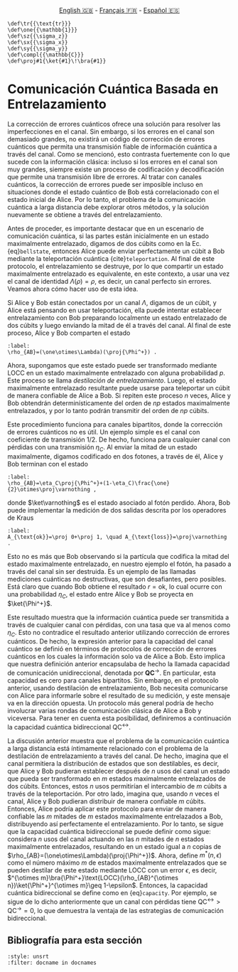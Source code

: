 <p style="text-align: center;">
    <a id="linken" href="../../../../en/content/index.html">English &#x1F1EC;&#x1F1E7;</a> - 
    <a id="linkfr" href="../../../../fr/content/index.html">Français &#x1F1EB;&#x1F1F7;</a> - 
    <a id="linkes" href="../../../../es/content/index.html">Español &#x1F1EA;&#x1F1F8;</a>
</p>
<script>
    currentPage = window.location.href;
    beforeLang = currentPage.slice(0, currentPage.indexOf("content") - 3);
    afterLang = currentPage.slice(currentPage.indexOf("content"));
    document.getElementById("linken").href = beforeLang + "en/" + afterLang;
    document.getElementById("linkfr").href = beforeLang + "fr/" + afterLang;
    document.getElementById("linkes").href = beforeLang + "es/" + afterLang;
</script>


```{math}
\def\tr{{\text{tr}}}
\def\one{{\mathbb{1}}}
\def\sz{{\sigma_z}}
\def\sx{{\sigma_x}}
\def\sy{{\sigma_y}}
\def\compl{{\mathbb{C}}}
\def\proj#1{\ket{#1}\!\bra{#1}}
```

# Comunicación Cuántica Basada en Entrelazamiento

La corrección de errores cuánticos ofrece una solución para resolver las imperfecciones en el canal. Sin embargo, si los errores en el canal son demasiado grandes, no existirá un código de corrección de errores cuánticos que permita una transmisión fiable de información cuántica a través del canal. Como se mencionó, esto contrasta fuertemente con lo que sucede con la información clásica: incluso si los errores en el canal son muy grandes, siempre existe un proceso de codificación y decodificación que permite una transmisión libre de errores. Al tratar con canales cuánticos, la corrección de errores puede ser imposible incluso en situaciones donde el estado cuántico de Bob está correlacionado con el estado inicial de Alice. Por lo tanto, el problema de la comunicación cuántica a larga distancia debe explorar otros métodos, y la solución nuevamente se obtiene a través del entrelazamiento.

Antes de proceder, es importante destacar que en un escenario de comunicación cuántica, si las partes están inicialmente en un estado maximalmente entrelazado, digamos de dos cúbits como en la Ec. {eq}`bellstate`, entonces Alice puede enviar perfectamente un cúbit a Bob mediante la teleportación cuántica {cite}`teleportation`. Al final de este protocolo, el entrelazamiento se destruye, por lo que compartir un estado maximalmente entrelazado es equivalente, en este contexto, a usar una vez el canal de identidad $\Lambda(\rho)=\rho$, es decir, un canal perfecto sin errores. Veamos ahora cómo hacer uso de esta idea.

Si Alice y Bob están conectados por un canal $\Lambda$, digamos de un cúbit, y Alice está pensando en usar teleportación, ella puede intentar establecer entrelazamiento con Bob preparando localmente un estado entrelazado de dos cúbits y luego enviando la mitad de él a través del canal. Al final de este proceso, Alice y Bob comparten el estado

```{math}
:label:
\rho_{AB}=(\one\otimes\Lambda)(\proj{\Phi^+}) .
```

Ahora, supongamos que este estado puede ser transformado mediante LOCC en un estado maximalmente entrelazado con alguna probabilidad $p$. Este proceso se llama *destilación de entrelazamiento*. Luego, el estado maximalmente entrelazado resultante puede usarse para teleportar un cúbit de manera confiable de Alice a Bob. Si repiten este proceso $n$ veces, Alice y Bob obtendrán determinísticamente del orden de $np$ estados maximalmente entrelazados, y por lo tanto podrán transmitir del orden de $np$ cúbits.

Este procedimiento funciona para canales bipartitos, donde la corrección de errores cuánticos no es útil. Un ejemplo simple es el canal con coeficiente de transmisión $1/2$. De hecho, funciona para cualquier canal con pérdidas con una transmisión $\eta_C$. Al enviar la mitad de un estado maximalmente, digamos codificado en dos fotones, a través de él, Alice y Bob terminan con el estado 

```{math}
:label:
\rho_{AB}=\eta_C\proj{\Phi^+}+(1-\eta_C)\frac{\one}{2}\otimes\proj\varnothing ,
```

donde $\ket\varnothing$ es el estado asociado al fotón perdido. Ahora, Bob puede implementar la medición de dos salidas descrita por los operadores de Kraus

```{math}
:label:
A_{\text{ok}}=\proj 0+\proj 1, \quad A_{\text{loss}}=\proj\varnothing .
```

Esto no es más que Bob observando si la partícula que codifica la mitad del estado maximalmente entrelazado, en nuestro ejemplo el fotón, ha pasado a través del canal sin ser destruida. Es un ejemplo de las llamadas mediciones cuánticas no destructivas, que son desafiantes, pero posibles. Está claro que cuando Bob obtiene el resultado $r=\text{ok}$, lo cual ocurre con una probabilidad $\eta_C$, el estado entre Alice y Bob se proyecta en $\ket{\Phi^+}$.
 
Este resultado muestra que la información cuántica puede ser transmitida a través de cualquier canal con pérdidas, con una tasa que va al menos como $\eta_C$. Esto no contradice el resultado anterior utilizando corrección de errores cuánticos. De hecho, la expresión anterior para la capacidad del canal cuántico se definió en términos de protocolos de corrección de errores cuánticos en los cuales la información solo va de Alice a Bob. Esto implica que nuestra definición anterior encapsulaba de hecho la llamada capacidad de comunicación unidireccional, denotada por $\textbf{QC}^\rightarrow$. En particular, esta capacidad es cero para canales bipartitos. Sin embargo, en el protocolo anterior, usando destilación de entrelazamiento, Bob necesita comunicarse con Alice para informarle sobre el resultado de su medición, y este mensaje va en la dirección opuesta. Un protocolo más general podría de hecho involucrar varias rondas de comunicación clásica de Alice a Bob y viceversa. Para tener en cuenta esta posibilidad, definiremos a continuación la capacidad cuántica bidireccional $\text{QC}^\leftrightarrow$. 
 
La discusión anterior muestra que el problema de la comunicación cuántica a larga distancia está íntimamente relacionado con el problema de la destilación de entrelazamiento a través del canal. De hecho, imagina que el canal permitiera la distribución de estados que son destilables, es decir, que Alice y Bob pudieran establecer después de $n$ usos del canal un estado que pueda ser transformado en $m$ estados maximalmente entrelazados de dos cúbits. Entonces, estos $n$ usos permitirían el intercambio de $m$ cúbits a través de la teleportación. Por otro lado, imagina que, usando $n$ veces el canal, Alice y Bob pudieran distribuir de manera confiable $m$ cúbits. Entonces, Alice podría aplicar este protocolo para enviar de manera confiable las $m$ mitades de $m$ estados maximalmente entrelazados a Bob, distribuyendo así perfectamente el entrelazamiento.
Por lo tanto, se sigue que la capacidad cuántica bidireccional se puede definir como sigue: considera $n$ usos del canal actuando en las $n$ mitades de $n$ estados maximalmente entrelazados, resultando en un estado igual a $n$ copias de $\rho_{AB}=(\one\otimes\Lambda)(\proj{\Phi^+})$. Ahora, define $m^*(n,\epsilon)$ como el número máximo $m$ de estados maximalmente entrelazados que se pueden destilar de este estado mediante LOCC con un error $\epsilon$, es decir, $^{\otimes m}\bra{\Phi^+}\text{LOCC}(\rho_{AB}^{\otimes n})\ket{\Phi^+}^{\otimes m}\geq 1-\epsilon$. Entonces, la capacidad cuántica bidireccional se define como en {eq}`capacity`. Por ejemplo, se sigue de lo dicho anteriormente que un canal con pérdidas tiene $\text{QC}^\leftrightarrow>\text{QC}^\rightarrow=0$, lo que demuestra la ventaja de las estrategias de comunicación bidireccional.

## Bibliografía para esta sección
```{bibliography}
:style: unsrt
:filter: docname in docnames
```


